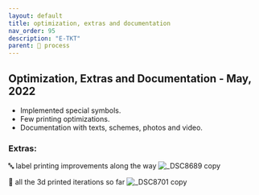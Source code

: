 ```yaml
---
layout: default
title: optimization, extras and documentation
nav_order: 95
description: "E-TKT"
parent: 🧬 process
---
```

## Optimization, Extras and Documentation - May, 2022

- Implemented special symbols.
- Few printing optimizations.
- Documentation with texts, schemes, photos and video.


### Extras:

🔤 label printing improvements along the way
![_DSC8689 copy](https://user-images.githubusercontent.com/15098003/190517157-4f32d1b7-62c8-446e-a340-d965bb7d64b9.jpg)


🤸 all the 3d printed iterations so far
![_DSC8701 copy](https://user-images.githubusercontent.com/15098003/190517160-789ea97b-4214-425f-b28f-d9cc9f3720e5.jpg)
